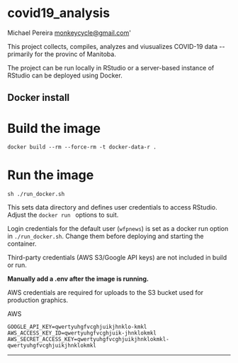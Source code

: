 # covid19_analysis

Michael Pereira <monkeycycle@gmail.com>'


This project collects, compiles, analyzes and viusualizes COVID-19 data -- primarily for the provinc of Manitoba.

The project can be run locally in RStudio or a server-based instance of RStudio can be deployed using Docker. 


## Docker install

# Build the image

```docker build --rm --force-rm -t docker-data-r .```

# Run the image

`sh ./run_docker.sh`

This sets data directory and defines user credentials to access RStudio. Adjust the `docker run ` options to suit. 

Login credentials for the default user (`wfpnews`) is set as a docker run option in `./run_docker.sh`. Change them before deploying and starting the container.


Third-party credentials (AWS S3/Google API keys) are not included in build or run. 

**Manually add a .env after the image is running.**

AWS credentials are required for uploads to the S3 bucket used for production graphics.

AWS 
```
GOOGLE_API_KEY=qwertyuhgfvcghjuikjhnklo-kmkl
AWS_ACCESS_KEY_ID=qwertyuhgfvcghjuik-jhnklokmkl
AWS_SECRET_ACCESS_KEY=qwertyuhgfvcghjuikjhnklokmkl-qwertyuhgfvcghjuikjhnklokmkl

```

***** 

